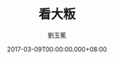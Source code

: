 ---
issue: 214
title: 看大粄
author: 劉玉蕉
language: 大埔
date: 2017-03-09T00:00:00.000+08:00
topic: 文史
difficulty: 3
wikidata: Q98096076
wikidata_link: https://www.wikidata.org/wiki/Q98096076
author_wikidata_link: https://www.wikidata.org/wiki/undefined
author_wikidata: Q98096359
---